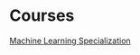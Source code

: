 # Courses 
[Machine Learning Specialization](https://www.coursera.org/specializations/machine-learning-introduction)
